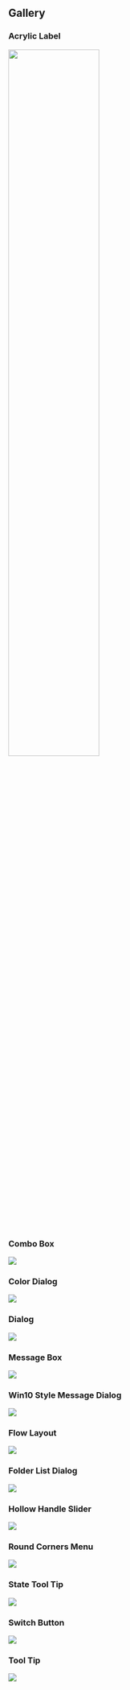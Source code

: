 ## Gallery

### Acrylic Label
<img width="60%" src="./_static/gallery/acrylic_label.png"/>

### Combo Box
![](./_static/gallery/combo_box.gif)

### Color Dialog
![](./_static/gallery/color_dialog.gif)

### Dialog
![](./_static/gallery/dialog.gif)

### Message Box
![](./_static/gallery/message_box.gif)

### Win10 Style Message Dialog
![](./_static/gallery/dialog_with_mask.gif)

### Flow Layout
![](./_static/gallery/flow_layout.gif)

### Folder List Dialog
![](./_static/gallery/folder_list_dialog.gif)

### Hollow Handle Slider
![](./_static/gallery/hollow_handle_slider.gif)

### Round Corners Menu
![](./_static/gallery/round_menu.gif)

### State Tool Tip
![](./_static/gallery/state_tool_tip.gif)

### Switch Button
![](./_static/gallery/switch_button.gif)

### Tool Tip
![](./_static/gallery/tool_tip.gif)
